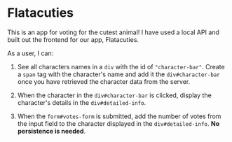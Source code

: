 # Flatacuties
 
 
 This is an app for voting for the cutest animal! I have 
 used a local API and built out the frontend for our app, Flatacuties.





As a user, I can:

1. See all characters names in a `div` with the id of `"character-bar"`. Create
   a `span` tag with the character's name and add it the `div#character-bar`
   once you have retrieved the character data from the server. 

2. When the character in the `div#character-bar` is clicked, display the
   character's details in the `div#detailed-info`. 

3. When the `form#votes-form` is submitted, add the number of votes from
   the input field to the character displayed in the `div#detailed-info`. **No
   persistence is needed**.


    
